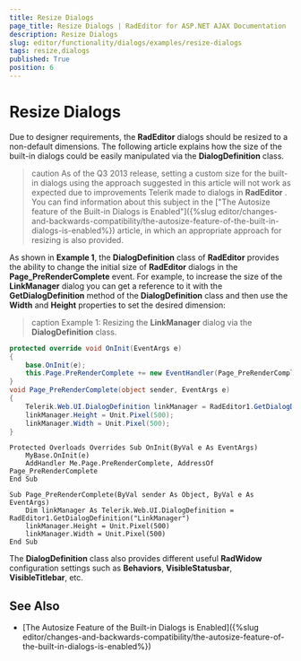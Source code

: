 ```yaml
---
title: Resize Dialogs
page_title: Resize Dialogs | RadEditor for ASP.NET AJAX Documentation
description: Resize Dialogs
slug: editor/functionality/dialogs/examples/resize-dialogs
tags: resize,dialogs
published: True
position: 6
---
```


# Resize Dialogs

Due to designer requirements, the **RadEditor** dialogs should be resized to a non-default dimensions. The following article explains how the size of the built-in dialogs could be easily manipulated via the **DialogDefinition** class.

>caution As of the Q3 2013 release, setting a custom size for the built-in dialogs using the approach suggested in this article will not work as expected due to	improvements Telerik made to dialogs in **RadEditor** . You can find information about this subject in the ["The Autosize feature of the Built-in Dialogs is Enabled"]({%slug editor/changes-and-backwards-compatibility/the-autosize-feature-of-the-built-in-dialogs-is-enabled%}) article, in which an appropriate approach for resizing is also provided.

As shown in **Example 1**, the **DialogDefinition** class of **RadEditor** provides the ability to change the initial size of **RadEditor** dialogs in the	**Page_PreRenderComplete** event. For example, to increase the size of the **LinkManager** dialog you can get a reference to it with the **GetDialogDefinition** method of the **DialogDefinition** class and then use the **Width** and **Height** properties to set the desired dimension:

>caption Example 1: Resizing the **LinkManager** dialog via the **DialogDefinition** class.

````C#
protected override void OnInit(EventArgs e)
{
	base.OnInit(e);
	this.Page.PreRenderComplete += new EventHandler(Page_PreRenderComplete);
}
void Page_PreRenderComplete(object sender, EventArgs e)
{
	Telerik.Web.UI.DialogDefinition linkManager = RadEditor1.GetDialogDefinition("LinkManager");
	linkManager.Height = Unit.Pixel(500);
	linkManager.Width = Unit.Pixel(500);
}
````
````VB
Protected Overloads Overrides Sub OnInit(ByVal e As EventArgs)
	MyBase.OnInit(e)
	AddHandler Me.Page.PreRenderComplete, AddressOf Page_PreRenderComplete
End Sub

Sub Page_PreRenderComplete(ByVal sender As Object, ByVal e As EventArgs)
	Dim linkManager As Telerik.Web.UI.DialogDefinition = RadEditor1.GetDialogDefinition("LinkManager")
	linkManager.Height = Unit.Pixel(500)
	linkManager.Width = Unit.Pixel(500)
End Sub
````


The **DialogDefinition** class also provides different useful **RadWidow** configuration settings such as **Behaviors**, **VisibleStatusbar**, **VisibleTitlebar**, etc.

## See Also

 * [The Autosize Feature of the Built-in Dialogs is Enabled]({%slug editor/changes-and-backwards-compatibility/the-autosize-feature-of-the-built-in-dialogs-is-enabled%})
